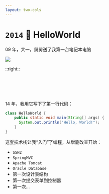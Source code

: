 ```yaml
---
layout: two-cols
---
```


# `2014` <Marker class="text-orange-400">👋 HelloWorld</Marker>

09 年，大一，舅舅送了我第一台笔记本电脑

<!-- TODO 图片更改 -->

<img  src="/subpackage.png" />

::right::

<div class="ml-4">

# &nbsp;

<v-click>

14 年，我用它写下了第一行代码：

```java {all|3|all}
class HelloWorld {
    public static void main(String[] args) {
      System.out.println("Hello, World!");
    }
}
```

</v-click>

<v-click>

这套技术栈让我“入门”了编程，从增删改查开始：

- `SSH2`
- `SpringMVC`
- `Apache Tomcat`
- `Oracle Database`
- 第一次设计表结构
- 第一次提交表单到控制器
- 第一次...

</v-click>

</div>
